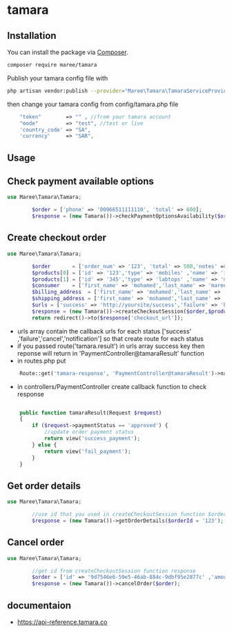 # tamara

## Installation
You can install the package via [Composer](https://getcomposer.org).

```bash
composer require maree/tamara
```
Publish your tamara config file with

```bash
php artisan vendor:publish --provider="Maree\Tamara\TamaraServiceProvider" --tag="tamara"
```
then change your tamara config from config/tamara.php file
```php
    "token"        => "" , //from your tamara account 
    "mode"         => "test", //test or live
    'country_code' => "SA",
    'currency'     => "SAR",

```
## Usage

## Check payment available options
```php
use Maree\Tamara\Tamara;

        $order = ['phone' => '00966511111110', 'total' => 600];
        $response = (new Tamara())->checkPaymentOptionsAvailability($order);

```

## Create checkout order
```php
use Maree\Tamara\Tamara;

        $order       = ['order_num' => '123', 'total' => 500,'notes' => 'notes ', 'discount_name' => 'discount coupon','discount_amount' => 50,'vat_amount' => 50,'shipping_amount' => 20];
        $products[0] = ['id' => '123','type' => 'mobiles' ,'name' => 'iphone','sku' => 'SA-12436','image_url' => 'https://example.com/image.png','quantity' => 1,'unit_price'=>50,'discount_amount' => 5,'tax_amount'=>10,'total' => 70];
        $products[1] = ['id' => '345','type' => 'labtops' ,'name' => 'macbook air','sku' => 'SA-789','image_url' => 'https://example.com/image.png','quantity' => 1,'unit_price'=>200,'discount_amount' => 50,'tax_amount'=>100,'total' => 300];
        $consumer    = ['first_name' => 'mohamed','last_name' => 'maree' ,'phone' => '01234567890','email' => 'm7mdmaree26@gmail.com'];
        $billing_address  = ['first_name' => 'mohamed','last_name' => 'maree','line1' => 'mehalla' ,'city' => 'mehalla','phone' => '01234567890'];
        $shipping_address = ['first_name' => 'mohamed','last_name' => 'maree','line1' => 'mehalla' ,'city' => 'mehalla','phone' => '01234567890'];
        $urls = ['success' => 'http://yoursite/success','failure' => 'http://yoursite/failure','cancel' => 'http://yoursite/cancel','notification' => 'http://yoursite/notification'];
        $response = (new Tamara())->createCheckoutSession($order,$products,$consumer,$billing_address,$shipping_address,$urls);
        return redirect()->to($response['checkout_url']);

```
- urls array contain the callback urls for each status ['success' ,'failure','cancel','notification'] so that create route for each status
- if you passed route('tamara.result') in urls array success key then reponse will return in 'PaymentController@tamaraResult' function
- in routes.php put
```php
    Route::get('tamara-response', 'PaymentController@tamaraResult')->name('tamara.result');

```
- in controllers/PaymentController create callback function to check response
```php

    public function tamaraResult(Request $request)
    {
        if ($request->paymentStatus == 'approved') {
        	//update order payment status 
            return view('success_payment');
        } else {
            return view('fail_payment');
        }
    }

```

## Get order details
```php
use Maree\Tamara\Tamara;

        //use id that you used in createCheckoutSession function $order['order_num']
        $response = (new Tamara())->getOrderDetails($orderId = '123');

```

## Cancel order
```php
use Maree\Tamara\Tamara;

        //get id from createCheckoutSession function response
        $order = ['id' => '9d7546e6-59e5-46ab-884c-9dbf95e2877c' ,'amount' => 100];
        $response = (new Tamara())->cancelOrder($order);

```

## documentaion
- https://api-reference.tamara.co

